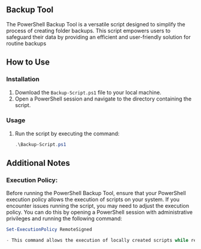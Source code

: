 ## Backup Tool


The PowerShell Backup Tool is a versatile script designed to simplify the process of creating folder backups. This script empowers users to safeguard their data by providing an efficient and user-friendly solution for routine backups


## How to Use

### Installation

1. Download the `Backup-Script.ps1` file to your local machine.
2. Open a PowerShell session and navigate to the directory containing the script.

### Usage

1. Run the script by executing the command:
   ```powershell
   .\Backup-Script.ps1


## Additional Notes

### Execution Policy:

Before running the PowerShell Backup Tool, ensure that your PowerShell execution policy allows the execution of scripts on your system. If you encounter issues running the script, you may need to adjust the execution policy. You can do this by opening a PowerShell session with administrative privileges and running the following command:

```powershell
Set-ExecutionPolicy RemoteSigned

- This command allows the execution of locally created scripts while requiring remote scripts to be signed by a trusted publisher.

